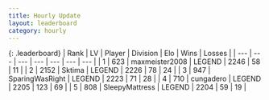 ```yaml
---
title: Hourly Update
layout: leaderboard
category: hourly
---
```


{: .leaderboard}
| Rank | LV | Player | Division | Elo | Wins | Losses |
| --- | --- | --- | --- | --- | --- | --- |
| <span data-change="0">1</span> | 623 | <span title="ID: 410122">maxmeister2008</span> | LEGEND | <span data-change="0">2246</span> | <span data-change="0">58</span> | <span data-change="0">11</span> |
| <span data-change="0">2</span> | 2152 | <span title="ID: 353063">Sktima</span> | LEGEND | <span data-change="0">2226</span> | <span data-change="0">78</span> | <span data-change="0">24</span> |
| <span data-change="0">3</span> | 947 | <span title="ID: 402846">SparingWasRight</span> | LEGEND | <span data-change="0">2223</span> | <span data-change="0">71</span> | <span data-change="0">28</span> |
| <span data-change="0">4</span> | 710 | <span title="ID: 54134">cungadero</span> | LEGEND | <span data-change="0">2205</span> | <span data-change="0">123</span> | <span data-change="0">69</span> |
| <span data-change="0">5</span> | 808 | <span title="ID: 153129">SleepyMattress</span> | LEGEND | <span data-change="0">2204</span> | <span data-change="0">59</span> | <span data-change="0">19</span> |